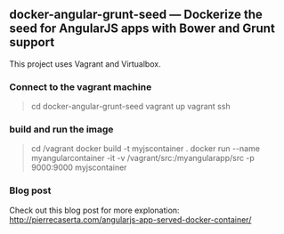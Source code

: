 ## docker-angular-grunt-seed — Dockerize the seed for AngularJS apps with Bower and Grunt support

This project uses Vagrant and Virtualbox.

### Connect to the vagrant machine

> cd docker-angular-grunt-seed
> vagrant up
> vagrant ssh

### build and run the image

> cd /vagrant
> docker build -t myjscontainer .
> docker run --name myangularcontainer -it -v /vagrant/src:/myangularapp/src -p 9000:9000 myjscontainer

### Blog post

Check out this blog post for more explonation: http://pierrecaserta.com/angularjs-app-served-docker-container/

